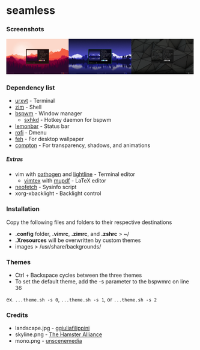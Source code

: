 # seamless

### Screenshots
<img src="screenshots/warm.png?raw=true" width="33%"><img src="screenshots/cool.png?raw=true" width="33%"><img src="screenshots/mono.png?raw=true" width="33%">

### Dependency list
- [urxvt](https://wiki.archlinux.org/index.php/rxvt-unicode) - Terminal
- [zim](https://github.com/eriner/zim) - Shell
- [bspwm](https://github.com/baskerville/bspwm) - Window manager
    - [sxhkd](https://github.com/baskerville/sxhkd) - Hotkey daemon for bspwm
- [lemonbar](https://github.com/LemonBoy/bar) - Status bar
- [rofi](https://github.com/DaveDavenport/rofi) - Dmenu
- [feh](https://github.com/derf/feh) - For desktop wallpaper
- [compton](https://github.com/chjj/compton) - For transparency, shadows, and animations

##### Extras
- vim with [pathogen](https://github.com/tpope/vim-pathogen) and [lightline](https://github.com/itchyny/lightline.vim) - Terminal editor
    - [vimtex](https://github.com/lervag/vimtex) with [mupdf](https://mupdf.com/) - LaTeX editor
- [neofetch](https://github.com/dylanaraps/neofetch) - Sysinfo script
- xorg-xbacklight - Backlight control

### Installation
Copy the following files and folders to their respective destinations
- **.config** folder, **.vimrc**, **.zimrc**, and **.zshrc** > ~/
- **.Xresources** will be overwritten by custom themes
- images > /usr/share/backgrounds/

### Themes
- Ctrl + Backspace cycles between the three themes
- To set the default theme, add the -s <number> parameter to the bspwmrc on line 36

ex. `...theme.sh -s 0`, `...theme.sh -s 1`, or `...theme.sh -s 2`

### Credits
- landscape.jpg - [ggiuliafilippini](https://ggiuliafilippini.deviantart.com/art/Flat-Mountains-Landscape-543137208)
- skyline.png - [The Hamster Alliance](http://www.hamsteralliance.com/)
- mono.png - [unscenemedia](http://unscenemedia.deviantart.com/art/Low-Poly-Dual-Screen-Wallpaper-580474565)
